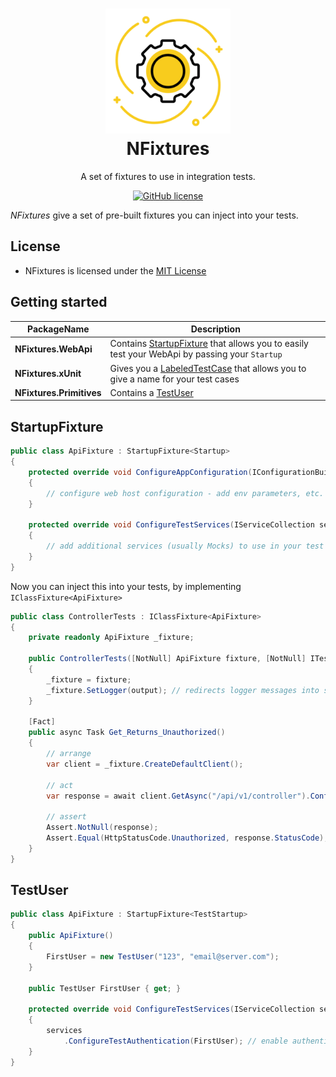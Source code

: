 <h1 align="center">

<img src="https://raw.githubusercontent.com/dolifer/NFixtures/master/icon.png" alt="NFixtures" width="200"/>
<br/>
NFixtures
</h1>

<div align="center">

A set of fixtures to use in integration tests.

[![GitHub license](https://img.shields.io/badge/license-mit-blue.svg)](https://raw.githubusercontent.com/dolifer/NFixtures/master/LICENSE)

</div>

*NFixtures* give a set of pre-built fixtures you can inject into your tests.

## License

- NFixtures is licensed under the [MIT License](https://opensource.org/licenses/MIT)

## Getting started

|PackageName| Description|
| - | - |
|**NFixtures.WebApi** | Contains [StartupFixture<T>](https://github.com/dolifer/NFixtures/blob/master/src/NFixtures.WebApi/StartupFixture.cs) that allows you to easily test your WebApi by passing your `Startup` |
|**NFixtures.xUnit** | Gives you a [LabeledTestCase](https://github.com/dolifer/NFixtures/blob/master/src/NFixtures.xUnit/LabeledTestCase.cs) that allows you to give a name for your test cases |
|**NFixtures.Primitives** | Contains a [TestUser](https://github.com/dolifer/NFixtures/blob/master/src/NFixtures.Primitives/TestUser.cs) |

## StartupFixture

```csharp
public class ApiFixture : StartupFixture<Startup>
{
    protected override void ConfigureAppConfiguration(IConfigurationBuilder configurationBuilder)
    {
        // configure web host configuration - add env parameters, etc.
    }

    protected override void ConfigureTestServices(IServiceCollection services)
    {
        // add additional services (usually Mocks) to use in your test
    }
}
```

Now you can inject this into your tests, by implementing `IClassFixture<ApiFixture>`

```csharp
public class ControllerTests : IClassFixture<ApiFixture>
{
    private readonly ApiFixture _fixture;

    public ControllerTests([NotNull] ApiFixture fixture, [NotNull] ITestOutputHelper output)
    {
        _fixture = fixture;
        _fixture.SetLogger(output); // redirects logger messages into standard xunit test output
    }

    [Fact]
    public async Task Get_Returns_Unauthorized()
    {
        // arrange
        var client = _fixture.CreateDefaultClient();

        // act
        var response = await client.GetAsync("/api/v1/controller").ConfigureAwait(false);

        // assert
        Assert.NotNull(response);
        Assert.Equal(HttpStatusCode.Unauthorized, response.StatusCode);
    }
}
```

## TestUser

```csharp
public class ApiFixture : StartupFixture<TestStartup>
{
    public ApiFixture()
    {
        FirstUser = new TestUser("123", "email@server.com");
    }
    
    public TestUser FirstUser { get; }
        
    protected override void ConfigureTestServices(IServiceCollection services)
    {
        services
            .ConfigureTestAuthentication(FirstUser); // enable authentication for our TestUser
    }
}
```
